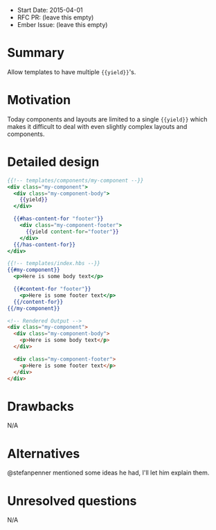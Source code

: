- Start Date: 2015-04-01
- RFC PR: (leave this empty)
- Ember Issue: (leave this empty)

# Summary

Allow templates to have multiple `{{yield}}`'s.

# Motivation

Today components and layouts are limited to a single `{{yield}}` which makes it difficult to deal with even slightly complex layouts and components.

# Detailed design

```hbs
{{!-- templates/components/my-component --}}
<div class="my-component">
  <div class="my-component-body">
    {{yield}}
  </div>

  {{#has-content-for "footer"}}
    <div class="my-component-footer">
      {{yield content-for="footer"}}
    </div>
  {{/has-content-for}}
</div>
```

```hbs
{{!-- templates/index.hbs --}}
{{#my-component}}
  <p>Here is some body text</p>

  {{#content-for "footer"}}
    <p>Here is some footer text</p>
  {{/content-for}}
{{/my-component}}
```

```html
<!-- Rendered Output -->
<div class="my-component">
  <div class="my-component-body">
    <p>Here is some body text</p>
  </div>

  <div class="my-component-footer">
    <p>Here is some footer text</p>
  </div>
</div>
```

# Drawbacks

N/A

# Alternatives

@stefanpenner mentioned some ideas he had, I'll let him explain them.

# Unresolved questions

N/A
